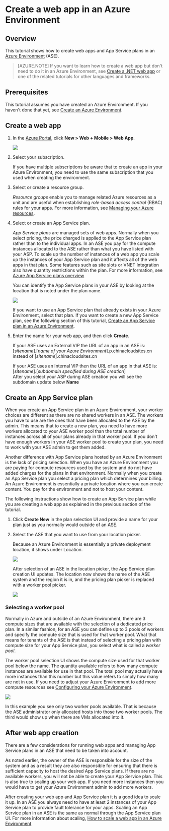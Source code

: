 <properties
	pageTitle="Create a web app in an Azure Environment"
	description="Learn how to create web apps and app service plans in an Azure Environment"
	services="app-service"
	documentationCenter=""
	authors="ccompy"
	manager="stefsch"
	editor=""/>

<tags
	ms.service="app-service"
	ms.date="07/12/2016"
	wacn.date=""/>

# Create a web app in an Azure Environment

## Overview

This tutorial shows how to create web apps and App Service plans in an [Azure Environment](/documentation/articles/app-service-app-service-environment-intro/) (ASE). 

> [AZURE.NOTE] If you want to learn how to create a web app but don't need to do it in an Azure Environment, see [Create a .NET web app](/documentation/articles/web-sites-dotnet-get-started/) or one of the related tutorials for other languages and frameworks.

## Prerequisites

This tutorial assumes you have created an Azure Environment. If you haven't done that yet, see [Create an Azure Environment](/documentation/articles/app-service-web-how-to-create-an-app-service-environment/). 

## Create a web app

1. In the [Azure Portal](https://portal.azure.cn/), click **New > Web + Mobile > Web App**. 

	![][1]

2. Select your subscription.  

	If you have multiple subscriptions be aware that to create an app in your Azure Environment, you need to use the same subscription that you used when creating the environment. 

3. Select or create a resource group.

	*Resource groups* enable you to manage related Azure resources as a unit and are useful when establishing *role-based access control* (RBAC) rules for your apps. For more information, see [Managing your Azure resources][ResourceGroups]. 

4. Select or create an App Service plan.

	*App Service plans* are managed sets of web apps.  Normally when you select pricing, the price charged is applied to the App Service plan rather than to the individual apps. In an ASE you pay for the compute instances allocated to the ASE rather than what you have listed with your ASP.  To scale up the number of instances of a web app you scale up the instances of your App Service plan and it affects all of the web apps in that plan.  Some features such as site slots or VNET Integration also have quantity restrictions within the plan.  For more information, see [Azure App Service plans overview](/documentation/articles/azure-web-sites-web-hosting-plans-in-depth-overview/)

	You can identify the App Service plans in your ASE by looking at the location that is noted under the plan name.  

	![][5]

	If you want to use an App Service plan that already exists in your Azure Environment, select that plan. If you want to create a new App Service plan, see the following section of this tutorial, [Create an App Service plan in an Azure Environment](#createplan).

5. Enter the name for your web app, and then click **Create**. 

	If your ASE uses an External VIP the URL of an app in an ASE is:
	[*sitename*].[*name of your Azure Environment*].p.chinacloudsites.cn
	instead of
	[*sitename*].chinacloudsites.cn
	
	If your ASE uses an Internal VIP then the URL of an app in that ASE is:
	[*sitename*].[*subdomain specified during ASE creation*]   
	After you select your ASP during ASE creation you will see the subdomain update below **Name**

## <a name="createplan"></a> Create an App Service plan

When you create an App Service plan in an Azure Environment, your worker choices are different as there are no shared workers in an ASE.  The workers you have to use are the ones that have been allocated to the ASE by the admin.  This means that to create a new plan, you need to have more workers allocated to your ASE worker pool than the total number of instances across all of your plans already in that worker pool.  If you don't have enough workers in your ASE worker pool to create your plan, you need to work with your ASE admin to get them added.

Another difference with App Service plans hosted by an Azure Environment is the lack of pricing selection.  When you have an Azure Environment you are paying for compute resources used by the system and do not have added charges for the plans in that environment.  Normally when you create an App Service plan you select a pricing plan which determines your billing.  An Azure Environment is essentially a private location where you can create content.  You pay for the environment and not to host your content.

The following instructions show how to create an App Service plan while you are creating a web app as explained in the previous section of the tutorial.

1. Click **Create New** in the plan selection UI and provide a name for your plan just as you normally would outside of an ASE.

2. Select the ASE that you want to use from your location picker.

	Because an Azure Environment is essentially a private deployment location, it shows under Location. 

	![][2]

	After selection of an ASE in the location picker, the App Service plan creation UI updates.  The location now shows the name of the ASE system and the region it is in, and the pricing plan picker is replaced with a worker pool picker.  

	![][3]

### Selecting a worker pool

Normally in Azure and outside of an Azure Environment, there are 3 compute sizes that are available with the selection of a dedicated price plan.  In a similar fashion, for an ASE you can define up to 3 pools of workers and specify the compute size that is used for that worker pool.  What that means for tenants of the ASE is that instead of selecting a pricing plan with compute size for your App Service plan, you select what is called a *worker pool*.  

The worker pool selection UI shows the compute size used for that worker pool below the name.  The quantity available refers to how many compute instances are available for use in that pool.  The total pool may actually have more instances than this number but this value refers to simply how many are not in use.  If you need to adjust your Azure Environment to add more compute resources see [Configuring your Azure Environment](/documentation/articles/app-service-web-configure-an-app-service-environment/).

![][4]

In this example you see only two worker pools available. That is because the ASE administrator only allocated hosts into those two worker pools.  The third would show up when there are VMs allocated into it.  

## After web app creation

There are a few considerations for running web apps and managing App Service plans in an ASE that need to be taken into account.  

As noted earlier, the owner of the ASE is responsible for the size of the system and as a result they are also responsible for ensuring that there is sufficient capacity to host the desired App Service plans. If there are no available workers, you will not be able to create your App Service plan.  This is also true to scaling up your web app.  If you need more instances then you would have to get your Azure Environment admin to add more workers.

After creating your web app and App Service plan it is a good idea to scale it up.  In an ASE you always need to have at least 2 instances of your App Service plan to provide fault tolerance for your apps.  Scaling an App Service plan in an ASE is the same as normal through the App Service plan UI.  For more information about scaling, [How to scale a web app in an Azure Environment](/documentation/articles/app-service-web-scale-a-web-app-in-an-app-service-environment/)

<!--Image references-->
[1]: ./media/app-service-web-how-to-create-a-web-app-in-an-ase/createaspnewwebapp.png
[2]: ./media/app-service-web-how-to-create-a-web-app-in-an-ase/createasplocation.png
[3]: ./media/app-service-web-how-to-create-a-web-app-in-an-ase/createaspselected.png
[4]: ./media/app-service-web-how-to-create-a-web-app-in-an-ase/createaspworkerpool.png
[5]: ./media/app-service-web-how-to-create-a-web-app-in-an-ase/selectaspinase.png

<!--Links-->
[WhatisASE]: /documentation/articles/app-service-app-service-environment-intro/
[Appserviceplans]: /documentation/articles/azure-web-sites-web-hosting-plans-in-depth-overview/
[HowtoCreateASE]: /documentation/articles/app-service-web-how-to-create-an-app-service-environment/
[HowtoScale]: /documentation/articles/app-service-web-scale-a-web-app-in-an-app-service-environment
[HowtoConfigureASE]: /documentation/articles/app-service-web-configure-an-app-service-environment
[ResourceGroups]: /documentation/articles/resource-group-portal/
[AzurePowershell]: /documentation/articles/powershell-install-configure/
